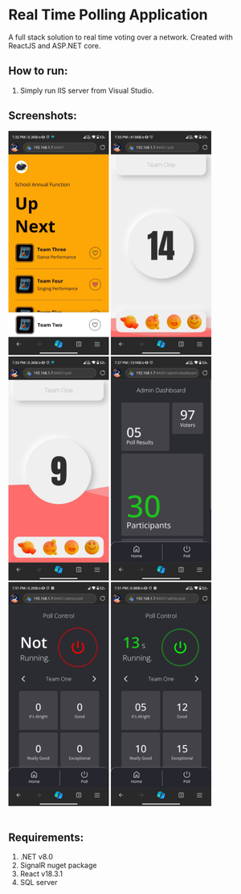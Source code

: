 # Real Time Polling Application
A full stack solution to real time voting over a network. Created with ReactJS and ASP.NET core. 

## How to run:
1. Simply run IIS server from Visual Studio.

## Screenshots:
<img alt="user_dashboard" src="https://github.com/Shashank-J0SHI/Polling-App/blob/master/Screenshots/user_dashboard.jpg" width="200"/> <img alt="poll_01" src="https://github.com/Shashank-J0SHI/Polling-App/blob/master/Screenshots/poll_01.jpg" width="200"/> <img alt="poll_02" src="https://github.com/Shashank-J0SHI/Polling-App/blob/master/Screenshots/poll_02.jpg" width="200"/> <img alt="admin_controls" src="https://github.com/Shashank-J0SHI/Polling-App/blob/master/Screenshots/admin_controls.jpg" width="200"/> <img alt="poll_notstarted" src="https://github.com/Shashank-J0SHI/Polling-App/blob/master/Screenshots/Poll_notstarted.jpg" width="200"/> <img alt="poll_running" src="https://github.com/Shashank-J0SHI/Polling-App/blob/master/Screenshots/Poll_running.jpg" width="200"/>
<br><br>

## Requirements:
1. .NET v8.0
2. SignalR nuget package
3. React v18.3.1
4. SQL server
